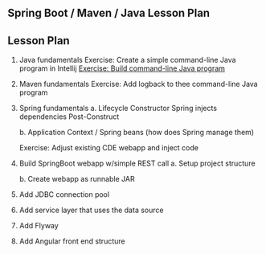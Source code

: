 Spring Boot / Maven / Java Lesson Plan
--------------------------------------



Lesson Plan
-----------
 1. Java fundamentals
    Exercise: Create a simple command-line Java program in Intellij
    [Exercise: Build command-line Java program](/learnJava/howToCreateJavaCommandLineProgramUsingIntellijMaven.txt)
    
 2. Maven fundamentals
    Exercise: Add logback to thee command-line Java program

 3. Spring fundamentals
    a. Lifecycle
       Constructor
       Spring injects dependencies
       Post-Construct

    b. Application Context / Spring beans (how does Spring manage them)

     Exercise: Adjust existing CDE webapp and inject code


 4. Build SpringBoot webapp w/simple REST call
    a. Setup project structure
       
    b. Create webapp as runnable JAR


 5. Add JDBC connection pool

 6. Add service layer that uses the data source

 7. Add Flyway

 8. Add Angular front end structure


